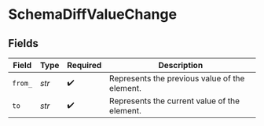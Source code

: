 # SchemaDiffValueChange


## Fields

| Field                                         | Type                                          | Required                                      | Description                                   |
| --------------------------------------------- | --------------------------------------------- | --------------------------------------------- | --------------------------------------------- |
| `from_`                                       | *str*                                         | :heavy_check_mark:                            | Represents the previous value of the element. |
| `to`                                          | *str*                                         | :heavy_check_mark:                            | Represents the current value of the element.  |